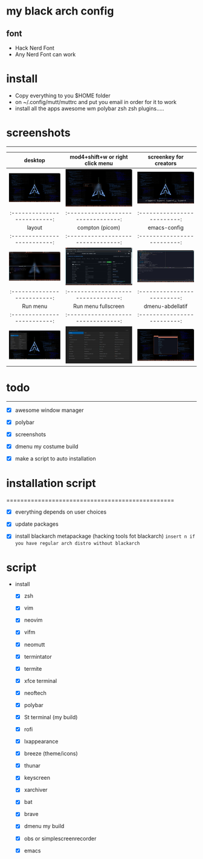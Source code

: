 # my black arch config
## font 
* Hack Nerd Font
* Any Nerd Font can work

# install
 * Copy everything to you $HOME folder 
 * on ~/.config/mutt/muttrc and put you email in order for it to work
 * install all the apps awesome wm polybar zsh zsh plugins.....
# screenshots
-----------------------------------------------


  | desktop                   | mod4+shift+w or right click menu | screenkey for creators    |
  |:-------------------------:|:--------------------------------:|:-------------------------:|
  | ![pics/1.png](pics/1.png) | ![pics/2.png](pics/2.png)        | ![pics/8.png](pics/8.png) |
  |:-------------------------:|:--------------------------------:|:-------------------------:|
  | layout                    | compton (picom)                  | emacs-config              |
  |:-------------------------:|:--------------------------------:|:-------------------------:|
  | ![pics/3.png](pics/3.png) | ![pics/4.png](pics/4.png)        | ![pics/5.png](pics/5.png) |
  |:-------------------------:|:--------------------------------:|:-------------------------:|
  | Run menu                  | Run menu fullscreen              | dmenu-abdellatif          |
  |:-------------------------:|:--------------------------------:|:-------------------------:|
  | ![pics/6.png](pics/6.png) | ![pics/7.png](pics/7.png)        | ![pics/6.png](pics/9.png) |
 
# todo 
-----------------------------------------------
- [X] awesome window manager

- [X] polybar

- [X] screenshots

- [X] dmenu my costume build

- [x] make a script to auto installation

# installation script
================================================

- [X] everything depends on user choices

- [X] update packages

- [X] install blackarch metapackage (hacking tools fot blackarch)
        `insert n if you have regular arch distro without blackarch`

# script

* install

  - [X] zsh

  - [X] vim

  - [X] neovim

  - [X] vifm

  - [X] neomutt

  - [X] termintator

  - [X] termite

  - [X] xfce terminal

  - [X] neoftech

  - [X]  polybar

  - [X] St terminal (my build)

  - [X] rofi 
  
  - [x] lxappearance

  - [X] breeze (theme/icons)

  - [X] thunar

  - [X] keyscreen

  - [X] xarchiver

  - [X] bat

  - [X] brave 
  
  - [X] dmenu my build

  - [X] obs or simplescreenrecorder
  
  - [x] emacs
